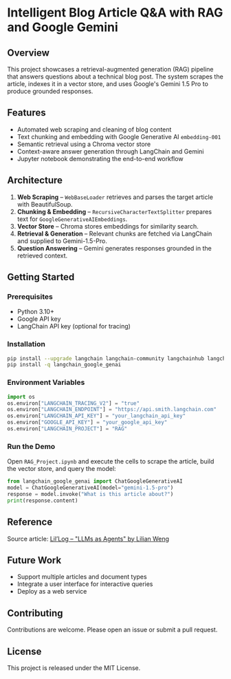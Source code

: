 # Intelligent Blog Article Q&A with RAG and Google Gemini

## Overview
This project showcases a retrieval-augmented generation (RAG) pipeline that answers questions about a technical blog post. The system scrapes the article, indexes it in a vector store, and uses Google's Gemini 1.5 Pro to produce grounded responses.

## Features
- Automated web scraping and cleaning of blog content
- Text chunking and embedding with Google Generative AI `embedding-001`
- Semantic retrieval using a Chroma vector store
- Context-aware answer generation through LangChain and Gemini
- Jupyter notebook demonstrating the end-to-end workflow

## Architecture
1. **Web Scraping** – `WebBaseLoader` retrieves and parses the target article with BeautifulSoup.
2. **Chunking & Embedding** – `RecursiveCharacterTextSplitter` prepares text for `GoogleGenerativeAIEmbeddings`.
3. **Vector Store** – Chroma stores embeddings for similarity search.
4. **Retrieval & Generation** – Relevant chunks are fetched via LangChain and supplied to Gemini-1.5-Pro.
5. **Question Answering** – Gemini generates responses grounded in the retrieved context.

## Getting Started

### Prerequisites
- Python 3.10+
- Google API key
- LangChain API key (optional for tracing)

### Installation
```bash
pip install --upgrade langchain langchain-community langchainhub langchain-chroma beautifulsoup4
pip install -q langchain_google_genai
```

### Environment Variables
```python
import os
os.environ["LANGCHAIN_TRACING_V2"] = "true"
os.environ["LANGCHAIN_ENDPOINT"] = "https://api.smith.langchain.com"
os.environ["LANGCHAIN_API_KEY"] = "your_langchain_api_key"
os.environ["GOOGLE_API_KEY"] = "your_google_api_key"
os.environ["LANGCHAIN_PROJECT"] = "RAG"
```

### Run the Demo
Open `RAG_Project.ipynb` and execute the cells to scrape the article, build the vector store, and query the model:
```python
from langchain_google_genai import ChatGoogleGenerativeAI
model = ChatGoogleGenerativeAI(model="gemini-1.5-pro")
response = model.invoke("What is this article about?")
print(response.content)
```

## Reference
Source article: [Lil’Log – "LLMs as Agents" by Lilian Weng](https://lilianweng.github.io/posts/2023-06-23-agent/)

## Future Work
- Support multiple articles and document types
- Integrate a user interface for interactive queries
- Deploy as a web service

## Contributing
Contributions are welcome. Please open an issue or submit a pull request.

## License
This project is released under the MIT License.
